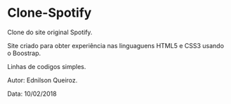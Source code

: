 # Clone-Spotify
Clone do site original Spotify.

Site criado para obter experiência nas linguaguens HTML5 e CSS3 usando o Boostrap.

Linhas de codigos simples. 

Autor: Ednilson Queiroz.

Data: 10/02/2018

